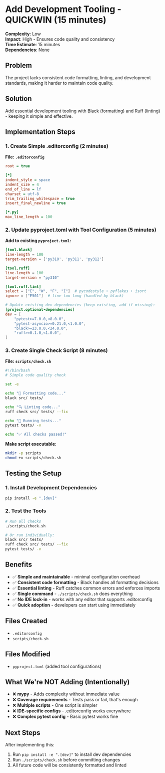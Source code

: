 # Add Development Tooling - QUICKWIN (15 minutes)

**Complexity**: Low  
**Impact**: High - Ensures code quality and consistency  
**Time Estimate**: 15 minutes  
**Dependencies**: None

## Problem
The project lacks consistent code formatting, linting, and development standards, making it harder to maintain code quality.

## Solution
Add essential development tooling with Black (formatting) and Ruff (linting) - keeping it simple and effective.

## Implementation Steps

### 1. Create Simple .editorconfig (2 minutes)
**File: `.editorconfig`**
```ini
root = true

[*]
indent_style = space
indent_size = 4
end_of_line = lf
charset = utf-8
trim_trailing_whitespace = true
insert_final_newline = true

[*.py]
max_line_length = 100
```

### 2. Update pyproject.toml with Tool Configuration (5 minutes)
**Add to existing `pyproject.toml`:**

```toml
[tool.black]
line-length = 100
target-version = ['py310', 'py311', 'py312']

[tool.ruff]
line-length = 100
target-version = "py310"

[tool.ruff.lint]
select = ["E", "W", "F", "I"]  # pycodestyle + pyflakes + isort
ignore = ["E501"]  # line too long (handled by black)

# Update existing dev dependencies (keep existing, add if missing):
[project.optional-dependencies]
dev = [
    "pytest>=7.0.0,<8.0.0",
    "pytest-asyncio>=0.21.0,<1.0.0", 
    "black>=23.0.0,<24.0.0",
    "ruff>=0.1.0,<1.0.0",
]
```

### 3. Create Single Check Script (8 minutes)
**File: `scripts/check.sh`**
```bash
#!/bin/bash
# Simple code quality check

set -e

echo "🔧 Formatting code..."
black src/ tests/

echo "🔍 Linting code..."
ruff check src/ tests/ --fix

echo "🧪 Running tests..."
pytest tests/ -v

echo "✅ All checks passed!"
```

**Make script executable:**
```bash
mkdir -p scripts
chmod +x scripts/check.sh
```

## Testing the Setup

### 1. Install Development Dependencies
```bash
pip install -e ".[dev]"
```

### 2. Test the Tools
```bash
# Run all checks
./scripts/check.sh

# Or run individually:
black src/ tests/
ruff check src/ tests/ --fix
pytest tests/ -v
```

## Benefits
- ✅ **Simple and maintainable** - minimal configuration overhead
- ✅ **Consistent code formatting** - Black handles all formatting decisions
- ✅ **Essential linting** - Ruff catches common errors and enforces imports
- ✅ **Single command** - `./scripts/check.sh` does everything
- ✅ **No IDE lock-in** - works with any editor that supports .editorconfig
- ✅ **Quick adoption** - developers can start using immediately

## Files Created
- `.editorconfig`
- `scripts/check.sh`

## Files Modified
- `pyproject.toml` (added tool configurations)

## What We're NOT Adding (Intentionally)
- ❌ **mypy** - Adds complexity without immediate value
- ❌ **Coverage requirements** - Tests pass or fail, that's enough  
- ❌ **Multiple scripts** - One script is simpler
- ❌ **IDE-specific configs** - .editorconfig works everywhere
- ❌ **Complex pytest config** - Basic pytest works fine

## Next Steps
After implementing this:
1. Run `pip install -e ".[dev]"` to install dev dependencies
2. Run `./scripts/check.sh` before committing changes
3. All future code will be consistently formatted and linted